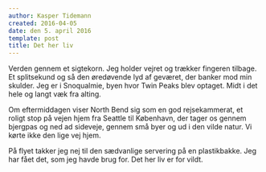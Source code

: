 ```yaml
---
author: Kasper Tidemann
created: 2016-04-05
date: den 5. april 2016
template: post
title: Det her liv
---
```


Verden gennem et sigtekorn. Jeg holder vejret og trækker fingeren tilbage. Et splitsekund og så den øredøvende lyd af geværet, der banker mod min skulder. Jeg er i Snoqualmie, byen hvor Twin Peaks blev optaget. Midt i det hele og langt væk fra alting.

Om eftermiddagen viser North Bend sig som en god rejsekammerat, et roligt stop på vejen hjem fra Seattle til København, der tager os gennem bjergpas og ned ad sideveje, gennem små byer og ud i den vilde natur. Vi kørte ikke den lige vej hjem.

På flyet takker jeg nej til den sædvanlige servering på en plastikbakke. Jeg har fået det, som jeg havde brug for. Det her liv er for vildt.